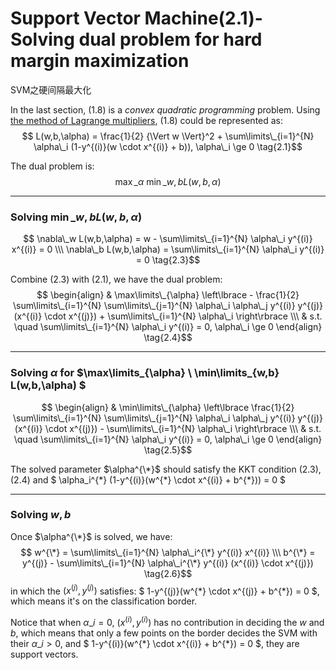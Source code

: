 # Support Vector Machine(2.1)-Solving dual problem for hard margin maximization


SVM之硬间隔最大化

<!--more-->

In the last section, (1.8) is a *convex quadratic programming* problem.
Using  [the method of Lagrange multipliers](https://www.wikiwand.com/en/Lagrange_multiplier), (1.8) could be represented as:
$$ L(w,b,\alpha) = \frac{1}{2} {\Vert w \Vert}^2 + \sum\limits\_{i=1}^{N} \alpha\_i (1-y^{(i)}(w \cdot x^{(i)} + b)), \alpha\_i \ge 0 \tag{2.1}$$

The dual problem is:
$$\max\limits\_{\alpha} \ \min\limits\_{w,b} L(w,b,\alpha) \tag{2.2}$$


----

###  Solving $\min\limits\_{w,b} L(w,b,\alpha)$
 $$ \nabla\_w  L(w,b,\alpha) = w -  \sum\limits\_{i=1}^{N} \alpha\_i y^{(i)} x^{(i)} = 0  \\\
  \nabla\_b  L(w,b,\alpha) = \sum\limits\_{i=1}^{N} \alpha\_i y^{(i)} = 0 \tag{2.3}$$
 
 Combine (2.3) with (2.1), we have the dual problem:
 $$ \begin{align}
& \max\limits\_{\alpha} \left\lbrace - \frac{1}{2}  \sum\limits\_{i=1}^{N}  \sum\limits\_{j=1}^{N} \alpha\_i \alpha\_j y^{(i)} y^{(j)} (x^{(i)} \cdot x^{(j)}) + \sum\limits\_{i=1}^{N} \alpha\_i \right\rbrace  \\\  
& s.t. \quad \sum\limits\_{i=1}^{N} \alpha\_i y^{(i)} = 0, \alpha\_i \ge 0
\end{align} \tag{2.4}$$

----

###  Solving $\alpha$ for $\max\limits\_{\alpha} \ \min\limits\_{w,b} L(w,b,\alpha) $
$$ \begin{align}
& \min\limits\_{\alpha} \left\lbrace \frac{1}{2}  \sum\limits\_{i=1}^{N}  \sum\limits\_{j=1}^{N} \alpha\_i \alpha\_j y^{(i)} y^{(j)} (x^{(i)} \cdot x^{(j)}) - \sum\limits\_{i=1}^{N} \alpha\_i \right\rbrace \\\  
& s.t. \quad \sum\limits\_{i=1}^{N} \alpha\_i y^{(i)} = 0, \alpha\_i \ge 0
\end{align} \tag{2.5}$$

 The solved parameter $\alpha^{\*}$ should satisfy the KKT condition (2.3), (2.4) and $ \alpha\_i^{\*} (1-y^{(i)}(w^{\*} \cdot x^{(i)} + b^{\*})) = 0 $

----

### Solving $w,b$
Once $\alpha^{\*}$ is solved, we have:
$$ w^{\*} =  \sum\limits\_{i=1}^{N} \alpha\_i^{\*} y^{(i)} x^{(i)} \\\
b^{\*} = y^{(j)} - \sum\limits\_{i=1}^{N} \alpha\_i^{\*} y^{(i)} (x^{(i)} \cdot x^{(j)})
 \tag{2.6}$$
 in which the $(x^{(j)}, y^{(j)})$ satisfies: $ 1-y^{(j)}(w^{\*} \cdot x^{(j)} + b^{\*}) = 0 $, which means it's on the classification border.
 
Notice that when $\alpha\_i = 0$, $(x^{(i)}, y^{(i)})$ has no contribution in deciding the $w$ and $b$, which means that only a few points on the border decides the SVM with their $\alpha\_i > 0$, and $ 1-y^{(i)}(w^{\*} \cdot x^{(i)} + b^{\*}) = 0 $, they are support vectors.


